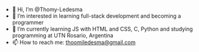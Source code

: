 - 👋 Hi, I’m @Thomy-Ledesma
- 👀 I’m interested in learning full-stack development and becoming a programmer
- 🌱 I’m currently learning JS with HTML and CSS, C, Python and studying programming at UTN Rosario, Argentina
- 📫 How to reach me: thoomiledesma@gmail.com

<!---
Thomy-Ledesma/Thomy-Ledesma is a ✨ special ✨ repository because its `README.md` (this file) appears on your GitHub profile.
You can click the Preview link to take a look at your changes.
--->
